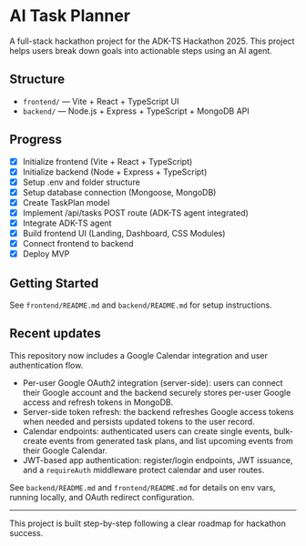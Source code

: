 # AI Task Planner

A full-stack hackathon project for the ADK-TS Hackathon 2025. This project helps users break down goals into actionable steps using an AI agent.

## Structure
- `frontend/` — Vite + React + TypeScript UI
- `backend/` — Node.js + Express + TypeScript + MongoDB API

## Progress
- [x] Initialize frontend (Vite + React + TypeScript)
- [x] Initialize backend (Node + Express + TypeScript)
- [x] Setup .env and folder structure
- [x] Setup database connection (Mongoose, MongoDB)
- [x] Create TaskPlan model
- [x] Implement /api/tasks POST route (ADK-TS agent integrated)
- [x] Integrate ADK-TS agent
- [x] Build frontend UI (Landing, Dashboard, CSS Modules)
- [x] Connect frontend to backend
- [x] Deploy MVP

## Getting Started
See `frontend/README.md` and `backend/README.md` for setup instructions.

## Recent updates
This repository now includes a Google Calendar integration and user authentication flow.

- Per-user Google OAuth2 integration (server-side): users can connect their Google account and the backend securely stores per-user Google access and refresh tokens in MongoDB.
- Server-side token refresh: the backend refreshes Google access tokens when needed and persists updated tokens to the user record.
- Calendar endpoints: authenticated users can create single events, bulk-create events from generated task plans, and list upcoming events from their Google Calendar.
- JWT-based app authentication: register/login endpoints, JWT issuance, and a `requireAuth` middleware protect calendar and user routes.

See `backend/README.md` and `frontend/README.md` for details on env vars, running locally, and OAuth redirect configuration.

---

This project is built step-by-step following a clear roadmap for hackathon success.
